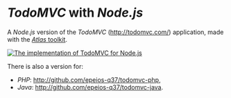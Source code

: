 # *TodoMVC* with *Node.js*

A *Node.js* version of the *TodoMVC* (<http://todomvc.com/>) application, made with the [*Atlas* toolkit](http://github.com/epeios-q37/atlas-node/).

[![The implementation of TodoMVC for Node.js](http://q37.info/download/TodoMVC.gif "The implementation of TodoMVC for Node.js")](http://atlastk.org)

There is also a version for:

* *PHP*: <http://github.com/epeios-q37/todomvc-php>,
* *Java*: <http://github.com/epeios-q37/todomvc-java>.